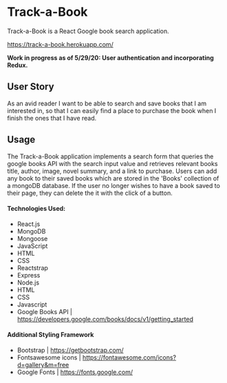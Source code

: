 # Track-a-Book

Track-a-Book is a React Google book search application.

https://track-a-book.herokuapp.com/

**Work in progress as of 5/29/20: User authentication and incorporating Redux.**

## User Story

As an avid reader I want to be able to search and save books that I am interested in, so that I can easily find a place to purchase the book when I finish the ones that I have read.

## Usage

The Track-a-Book application implements a search form that queries the google books API with the search input value and retrieves relevant books title, author, image, novel summary, and a link to purchase.
Users can add any book to their saved books which are stored in the 'Books' collection of a mongoDB database. If the user no longer wishes to have a book saved to their page, they can delete the it with the click of a button.

#### Technologies Used:

- React.js
- MongoDB
- Mongoose
- JavaScript
- HTML
- CSS
- Reactstrap
- Express
- Node.js
- HTML
- CSS
- Javascript
- Google Books API | https://developers.google.com/books/docs/v1/getting_started

#### Additional Styling Framework

- Bootstrap | https://getbootstrap.com/
- Fontsawesome icons | https://fontawesome.com/icons?d=gallery&m=free
- Google Fonts | https://fonts.google.com/
